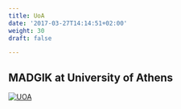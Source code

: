 ```yaml
---
title: UoA
date: '2017-03-27T14:14:51+02:00'
weight: 30
draft: false

---
```


## MADGIK at University of Athens

[![UOA](https://img.shields.io/badge/UOA-madgik-BDCFD6.svg)](http://www.madgik.di.uoa.gr/)

<a frameborder="0" data-theme="light" data-layers="1,2,3,4" data-stack-embed="true" href="https://dashboard.cauldron.io/goto/f81275eaaad15f0c612bc7faa4061d75" charset="utf-8">
